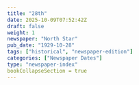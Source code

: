 ```yaml
---
title: "28th"
date: 2025-10-09T07:52:42Z
draft: false
weight: 1
newspaper: "North Star"
pub_date: "1929-10-28"
tags: ["historical", "newspaper-edition"]
categories: ["Newspaper Dates"]
type: "newspaper-index"
bookCollapseSection = true
---
```

